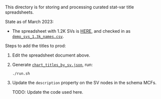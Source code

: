 This directory is for storing and processing curated stat-var title spreadsheets.

State as of March 2023:

* The spreadsheet with 1.2K SVs is [HERE](https://docs.google.com/spreadsheets/d/1lmNAnqECpcvkuOlIkdo50Ve1KAalOoyP_lUlOuLmIAU/edit#gid=817471184),
   and checked in as [`demo_svs_1.3k_names.csv`](demo_svs_1.3k_names.csv).

Steps to add the titles to prod:

1. Edit the spreadsheet document above.

2. Generate [`chart_titles_by_sv.json`](../../../server/config/nl_page/chart_titles_by_sv.json), run:

   ```
   ./run.sh
   ```

3. Update the `description` property on the SV nodes in the schema MCFs.

   TODO: Update the code used here.
